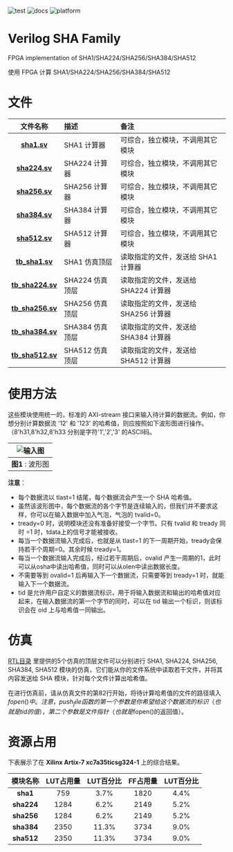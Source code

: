 ![test](https://img.shields.io/badge/test-passing-green.svg)
![docs](https://img.shields.io/badge/docs-passing-green.svg)
![platform](https://img.shields.io/badge/platform-Quartus|Vivado-blue.svg)

Verilog SHA Family
===========================

FPGA implementation of SHA1/SHA224/SHA256/SHA384/SHA512

使用 FPGA 计算 SHA1/SHA224/SHA256/SHA384/SHA512

# 文件

| 文件名称 | 描述    | 备注   |
| :---: | :--- | :--- |
| [**sha1.sv**](https://github.com/WangXuan95/Verilog-SHA-Family/blob/master/RTL/sha1.sv) | SHA1 计算器 | 可综合，独立模块，不调用其它模块 |
| [**sha224.sv**](https://github.com/WangXuan95/Verilog-SHA-Family/blob/master/RTL/sha224.sv) | SHA224 计算器 | 可综合，独立模块，不调用其它模块 |
| [**sha256.sv**](https://github.com/WangXuan95/Verilog-SHA-Family/blob/master/RTL/sha256.sv) | SHA256 计算器 | 可综合，独立模块，不调用其它模块 |
| [**sha384.sv**](https://github.com/WangXuan95/Verilog-SHA-Family/blob/master/RTL/sha384.sv) | SHA384 计算器 | 可综合，独立模块，不调用其它模块 |
| [**sha512.sv**](https://github.com/WangXuan95/Verilog-SHA-Family/blob/master/RTL/sha512.sv) | SHA512 计算器 | 可综合，独立模块，不调用其它模块 |
| [**tb_sha1.sv**](https://github.com/WangXuan95/Verilog-SHA-Family/blob/master/RTL/tb_sha1.sv) | SHA1 仿真顶层 | 读取指定的文件，发送给 SHA1 计算器 |
| [**tb_sha224.sv**](https://github.com/WangXuan95/Verilog-SHA-Family/blob/master/RTL/tb_sha224.sv) | SHA224 仿真顶层 | 读取指定的文件，发送给 SHA224 计算器 |
| [**tb_sha256.sv**](https://github.com/WangXuan95/Verilog-SHA-Family/blob/master/RTL/tb_sha256.sv) | SHA256 仿真顶层 | 读取指定的文件，发送给 SHA256 计算器 |
| [**tb_sha384.sv**](https://github.com/WangXuan95/Verilog-SHA-Family/blob/master/RTL/tb_sha384.sv) | SHA384 仿真顶层 | 读取指定的文件，发送给 SHA384 计算器 |
| [**tb_sha512.sv**](https://github.com/WangXuan95/Verilog-SHA-Family/blob/master/RTL/tb_sha512.sv) | SHA512 仿真顶层 | 读取指定的文件，发送给 SHA512 计算器 |

# 使用方法

这些模块使用统一的，标准的 AXI-stream 接口来输入待计算的数据流。例如，你想分别计算数据流 '12' 和 '123' 的哈希值，则应按照如下波形图进行操作。（8'h31,8'h32,8'h33 分别是字符'1','2','3' 的ASCII码。

| ![输入图](https://github.com/WangXuan95/Verilog-SHA-Family/blob/master/images/wave.png) |
| :----: |
| **图1** : 波形图 |

**注意**：
* 每个数据流以 tlast=1 结尾，每个数据流会产生一个 SHA 哈希值。
* 虽然该波形图中，每个数据流的各个字节是连续输入的，但我们并不要求这样，你可以在输入数据中加入气泡，气泡的 tvalid=0。
* tready=0 时，说明模块还没有准备好接受一个字节。只有 tvalid 和 tready 同时 =1 时，tdata上的信号才能被接收。
* 每当一个数据流输入完成后，也就是从 tlast=1 的下一周期开始，tready会保持若干个周期=0。其余时候 tready=1。
* 每当一个数据流输入完成后，经过若干周期后，ovalid 产生一周期的1，此时可以从osha中读出哈希值，同时可以从olen中读出数据长度。
* 不需要等到 ovalid=1 后再输入下一个数据流，只需要等到 tready=1 时，就能输入下一个数据流。
* tid 是允许用户自定义的数据流标识，用于将输入数据流和输出的哈希值对应起来，在输入数据流的第一个字节的同时，可以在 tid 输出一个标识，则该标识会在 oid 上与哈希值一同输出。

# 仿真

[RTL目录](https://github.com/WangXuan95/Verilog-SHA-Family/blob/master/RTL) 里提供的5个仿真的顶层文件可以分别进行 SHA1, SHA224, SHA256, SHA384, SHA512 模块的仿真，它们能从你的文件系统中读取若干文件，并将其内容发送给 SHA 模块，针对每个文件计算出哈希值。

在进行仿真前，请从仿真文件的第82行开始，将待计算哈希值的文件的路径填入$fopen()中。注意，push_file 函数的第一个参数是你希望给这个数据流的标识（也就是tid的值），第二个参数是文件指针（也就是$fopen()的返回值）。

# 资源占用

下表展示了在 **Xilinx Artix-7 xc7a35ticsg324-1** 上的综合结果。

| 模块名称 | LUT占用量 | LUT百分比 | FF占用量 | LUT百分比 |
| :-----: | :-----:   | :-----:      | :-----: | :-----:      |
| **sha1**    | 759  | 3.7%  | 1820 | 4.4% |
| **sha224**  | 1284 | 6.2%  | 2149 | 5.2% |
| **sha256**  | 1284 | 6.2%  | 2149 | 5.2% |
| **sha384**  | 2350 | 11.3% | 3734 | 9.0% |
| **sha512**  | 2350 | 11.3% | 3734 | 9.0% |
